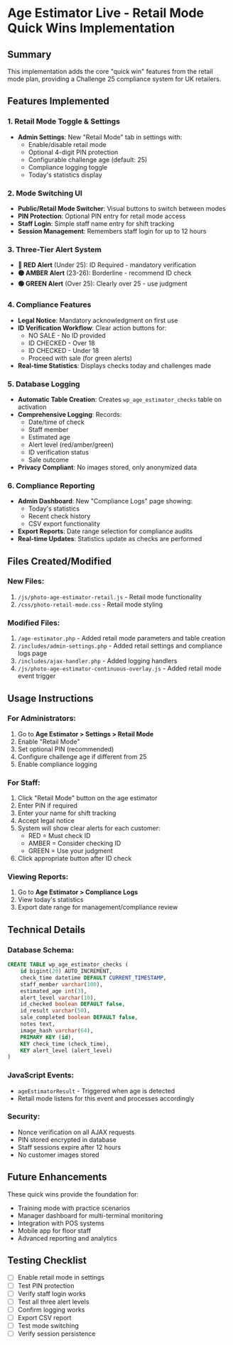 # Age Estimator Live - Retail Mode Quick Wins Implementation

## Summary
This implementation adds the core "quick win" features from the retail mode plan, providing a Challenge 25 compliance system for UK retailers.

## Features Implemented

### 1. Retail Mode Toggle & Settings
- **Admin Settings**: New "Retail Mode" tab in settings with:
  - Enable/disable retail mode
  - Optional 4-digit PIN protection
  - Configurable challenge age (default: 25)
  - Compliance logging toggle
  - Today's statistics display

### 2. Mode Switching UI
- **Public/Retail Mode Switcher**: Visual buttons to switch between modes
- **PIN Protection**: Optional PIN entry for retail mode access
- **Staff Login**: Simple staff name entry for shift tracking
- **Session Management**: Remembers staff login for up to 12 hours

### 3. Three-Tier Alert System
- **🔴 RED Alert** (Under 25): ID Required - mandatory verification
- **🟡 AMBER Alert** (23-26): Borderline - recommend ID check
- **🟢 GREEN Alert** (Over 25): Clearly over 25 - use judgment

### 4. Compliance Features
- **Legal Notice**: Mandatory acknowledgment on first use
- **ID Verification Workflow**: Clear action buttons for:
  - NO SALE - No ID provided
  - ID CHECKED - Over 18
  - ID CHECKED - Under 18
  - Proceed with sale (for green alerts)
- **Real-time Statistics**: Displays checks today and challenges made

### 5. Database Logging
- **Automatic Table Creation**: Creates `wp_age_estimator_checks` table on activation
- **Comprehensive Logging**: Records:
  - Date/time of check
  - Staff member
  - Estimated age
  - Alert level (red/amber/green)
  - ID verification status
  - Sale outcome
- **Privacy Compliant**: No images stored, only anonymized data

### 6. Compliance Reporting
- **Admin Dashboard**: New "Compliance Logs" page showing:
  - Today's statistics
  - Recent check history
  - CSV export functionality
- **Export Reports**: Date range selection for compliance audits
- **Real-time Updates**: Statistics update as checks are performed

## Files Created/Modified

### New Files:
1. `/js/photo-age-estimator-retail.js` - Retail mode functionality
2. `/css/photo-retail-mode.css` - Retail mode styling

### Modified Files:
1. `/age-estimator.php` - Added retail mode parameters and table creation
2. `/includes/admin-settings.php` - Added retail settings and compliance logs page
3. `/includes/ajax-handler.php` - Added logging handlers
4. `/js/photo-age-estimator-continuous-overlay.js` - Added retail mode event trigger

## Usage Instructions

### For Administrators:
1. Go to **Age Estimator > Settings > Retail Mode**
2. Enable "Retail Mode"
3. Set optional PIN (recommended)
4. Configure challenge age if different from 25
5. Enable compliance logging

### For Staff:
1. Click "Retail Mode" button on the age estimator
2. Enter PIN if required
3. Enter your name for shift tracking
4. Accept legal notice
5. System will show clear alerts for each customer:
   - RED = Must check ID
   - AMBER = Consider checking ID
   - GREEN = Use your judgment
6. Click appropriate button after ID check

### Viewing Reports:
1. Go to **Age Estimator > Compliance Logs**
2. View today's statistics
3. Export date range for management/compliance review

## Technical Details

### Database Schema:
```sql
CREATE TABLE wp_age_estimator_checks (
    id bigint(20) AUTO_INCREMENT,
    check_time datetime DEFAULT CURRENT_TIMESTAMP,
    staff_member varchar(100),
    estimated_age int(3),
    alert_level varchar(10),
    id_checked boolean DEFAULT false,
    id_result varchar(50),
    sale_completed boolean DEFAULT false,
    notes text,
    image_hash varchar(64),
    PRIMARY KEY (id),
    KEY check_time (check_time),
    KEY alert_level (alert_level)
)
```

### JavaScript Events:
- `ageEstimatorResult` - Triggered when age is detected
- Retail mode listens for this event and processes accordingly

### Security:
- Nonce verification on all AJAX requests
- PIN stored encrypted in database
- Staff sessions expire after 12 hours
- No customer images stored

## Future Enhancements
These quick wins provide the foundation for:
- Training mode with practice scenarios
- Manager dashboard for multi-terminal monitoring
- Integration with POS systems
- Mobile app for floor staff
- Advanced reporting and analytics

## Testing Checklist
- [ ] Enable retail mode in settings
- [ ] Test PIN protection
- [ ] Verify staff login works
- [ ] Test all three alert levels
- [ ] Confirm logging works
- [ ] Export CSV report
- [ ] Test mode switching
- [ ] Verify session persistence
